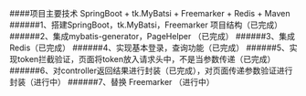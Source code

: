 ####项目主要技术 SpringBoot + tk.MyBatsi + Freemarker + Redis + Maven 
######1、搭建SpringBoot，tk.MyBatsi，Freemarker 项目结构（已完成）
######2、集成mybatis-generator，PageHelper （已完成）
######3、集成Redis（已完成）
######4、实现基本登录，查询功能（已完成）
######5、实现token拦截验证，页面将token放入请求头中，不是当参数传递（已完成）
######6、对controller返回结果进行封装（已完成），对页面传递参数验证进行封装（进行中）
######7、替换 Freemarker （进行中）
